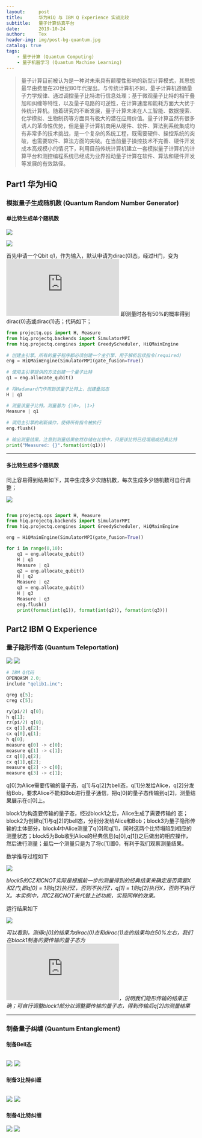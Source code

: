 ```yaml
---
layout:     post
title:      华为HiQ 与 IBM Q Experience 实战比较
subtitle:   量子计算仿真平台
date:       2019-10-24
author:     Tex
header-img: img/post-bg-quantum.jpg
catalog: true
tags:
    - 量子计算 (Quantum Computing)
    - 量子机器学习 (Quantum Machine Learning)
---
```


> 量子计算目前被认为是一种对未来具有颠覆性影响的新型计算模式，其思想最早由费曼在20世纪80年代提出。与传统计算机不同，量子计算机遵循量子力学规律、通过调控量子比特进行信息处理；基于微观量子比特的相干叠加和纠缠等特性，以及量子电路的可逆性，在计算速度和能耗方面大大优于传统计算机。随着研究的不断发展，量子计算未来在人工智能、数据搜索、化学模拟、生物制药等方面具有极大的潜在应用价值。量子计算虽然有很多诱人的革命性优势，但是量子计算机商用从硬件、软件、算法到系统集成均有非常多的技术挑战，是一个复杂的系统工程，既需要硬件、操控系统的突破，也需要软件、算法方面的突破。在当前量子操控技术不完善、硬件开发成本高规模小的情况下，利用目前传统计算机建立一套模拟量子计算机的计算平台和测控编程系统已经成为业界推动量子计算在软件、算法和硬件开发等发展的有效路径。


## Part1 华为HiQ


### 模拟量子生成随机数 (Quantum Random Number Generator)
#### 单比特生成单个随机数

![](http://i2.tiimg.com/702266/59ff190dbd3887dd.png)

![](https://wx2.sinaimg.cn/mw690/0068Igdcgy1g892pv1v4nj30da02ha9u.jpg)

首先申请一个Qbit q1，作为输入，默认申请为dirac(0)态，经过H门，变为
![](https://latex.codecogs.com/gif.latex?%5Cfrac%7B1%7D%7B%5Csqrt2%7D%28%7C0%3E&plus;%7C1%3E%29)
即测量时各有50%的概率得到dirac(0)态或dirac(1)态；代码如下；

```python
from projectq.ops import H, Measure  
from hiq.projectq.backends import SimulatorMPI  
from hiq.projectq.cengines import GreedyScheduler, HiQMainEngine  
	  
# 创建主引擎。所有的量子程序都必须创建一个主引擎，用于解析后续指令(required)  
eng = HiQMainEngine(SimulatorMPI(gate_fusion=True))  
	  
# 使用主引擎提供的方法创建一个量子比特  
q1 = eng.allocate_qubit()  
	  
# 将Hadamard门作用到该量子比特上，创建叠加态  
H | q1  
	  
# 测量该量子比特。测量基为 {|0>, |1>}  
Measure | q1  
	  
# 调用主引擎的刷新操作，使得所有指令被执行  
eng.flush()  
	  
# 输出测量结果。注意到测量结果依然存储在比特中，只是该比特已经塌缩成经典比特  
print("Measured: {}".format(int(q1)))  

```
-----------------
#### 多比特生成多个随机数

同上容易得到结果如下，其中生成多少次随机数，每次生成多少随机数可自行调整；

![](https://wx1.sinaimg.cn/mw690/0068Igdcgy1g892pyi3arj30f9060t8y.jpg)

```python

from projectq.ops import H, Measure  
from hiq.projectq.backends import SimulatorMPI  
from hiq.projectq.cengines import GreedyScheduler, HiQMainEngine  

eng = HiQMainEngine(SimulatorMPI(gate_fusion=True))  

for i in range(0,10):  
    q1 = eng.allocate_qubit()  
    H | q1  
    Measure | q1
    q2 = eng.allocate_qubit()  
    H | q2  
    Measure | q2  
    q3 = eng.allocate_qubit()  
    H | q3  
    Measure | q3    
    eng.flush()  
    print(format(int(q1)), format(int(q2)), format(int(q3))) 
```

## Part2 IBM Q Experience
### 量子隐形传态 (Quantum Teleportation)

![](https://wx4.sinaimg.cn/mw690/0068Igdcgy1g893tfc1vlj30go08w0sx.jpg)
![](https://wx3.sinaimg.cn/mw690/0068Igdcgy1g893taom7lj30g109xmxb.jpg)


```python
# IBM Q代码
OPENQASM 2.0;
include "qelib1.inc";

qreg q[5];
creg c[5];

ry(pi/2) q[0];
h q[1];
rz(pi/2) q[0];
cx q[1],q[2];
cx q[0],q[1];
h q[0];
measure q[0] -> c[0];
measure q[1] -> c[1];
cz q[0],q[2];
cx q[1],q[2];
measure q[2] -> c[0];
measure q[3] -> c[1];
```

q[0]为Alice需要传输的量子态，q[1]与q[2]为bell态，q[1]分发给Alice，q[2]分发给Bob，要求Alice不能和Bob进行量子通信，把q[0]的量子态传输到q[2]，测量结果展示在c[0]上。

block1为构造要传输的量子态，经过block1之后，Alice生成了需要传输的  态；block2为创建q[1]与q[2]的bell态，分别分发给Alice和Bob；block3为量子隐形传输的主体部分，block4中Alice测量了q[0]和q[1]，同时这两个比特塌陷到相应的测量状态；block5为Bob收到Alice的经典信息(q[0],q[1])之后做出的相应操作，然后进行测量；最后一个测量只是为了将c[1]置0，有利于我们观察测量结果。

数学推导过程如下

![](https://wx2.sinaimg.cn/mw690/0068Igdcgy1g893x3m3ycj30s90irwfw.jpg)

 *block5的CZ和CNOT实际是根据前一步的测量得到的经典结果来确定是否需要X和Z门,即q[0] = 1则q[2]执行Z，否则不执行Z，q[1] = 1则q[2]执行X，否则不执行X。本实例中，用CZ和CNOT来代替上述功能，实现同样的效果。*

运行结果如下

![](https://wx1.sinaimg.cn/mw690/0068Igdcgy1g893ti5vhjj30xc09qmxg.jpg)

*可以看到，测得c[0]的结果为dirac(0)态和dirac(1)态的结果均在50%左右，我们在block1制备的要传输的量子态为![](https://latex.codecogs.com/gif.latex?%5Cfrac%7B1%7D%7B%5Csqrt2%7D%28%7C0%3E&plus;%7C1%3E%29)，说明我们隐形传输的结果正确；可自行调整block1部分以调整要传输的量子态，得到传输后q[2]的测量结果*

----------
### 制备量子纠缠 (Quantum Entanglement)
#### 制备Bell态

![](https://wx3.sinaimg.cn/mw690/0068Igdcgy1g894nxjvusj308c08w3yh.jpg)
![](https://wx2.sinaimg.cn/mw690/0068Igdcgy1g894o1mc3bj30xc09qjro.jpg)
-------------
#### 制备3比特纠缠

![](https://wx1.sinaimg.cn/mw690/0068Igdcgy1g894obca35j30b408wwej.jpg)
![](https://wx3.sinaimg.cn/mw690/0068Igdcgy1g894orzbktj30xc09qjro.jpg)
----------------
#### 制备4比特纠缠

![](https://wx1.sinaimg.cn/mw690/0068Igdcgy1g894o4xzsaj30fa08waa8.jpg)
![](https://wx4.sinaimg.cn/mw690/0068Igdcgy1g894o8axpwj30xc09qjro.jpg)